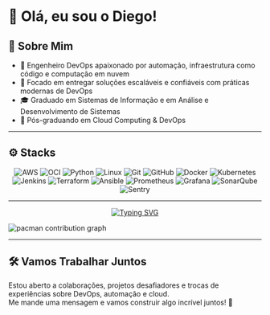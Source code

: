   # 👋 Olá, eu sou o Diego!

## 💼 Sobre Mim

- 🔧 Engenheiro DevOps apaixonado por automação, infraestrutura como código e computação em nuvem  
- 🚀 Focado em entregar soluções escaláveis e confiáveis com práticas modernas de DevOps  
- 🎓 Graduado em Sistemas de Informação e em Análise e Desenvolvimento de Sistemas
- 🎯 Pós-graduando em Cloud Computing & DevOps  

---

## ⚙️ Stacks

<div align="center">  

<img alt="AWS" src="https://img.shields.io/badge/AWS-232F3E?style=for-the-badge&logo=amazonaws&logoColor=white" />
<img alt="OCI" src="https://img.shields.io/badge/Oracle_Cloud-F80000?style=for-the-badge&logo=oracle&logoColor=white" />
<img alt="Python" src="https://img.shields.io/badge/Python-3776AB?style=for-the-badge&logo=python&logoColor=white" />
<img alt="Linux" src="https://img.shields.io/badge/Linux-FCC624?style=for-the-badge&logo=linux&logoColor=black" />
<img alt="Git" src="https://img.shields.io/badge/Git-F05032?style=for-the-badge&logo=git&logoColor=white" />
<img alt="GitHub" src="https://img.shields.io/badge/GitHub-181717?style=for-the-badge&logo=github&logoColor=white" />
<img alt="Docker" src="https://img.shields.io/badge/Docker-2496ED?style=for-the-badge&logo=docker&logoColor=white" />
<img alt="Kubernetes" src="https://img.shields.io/badge/Kubernetes-326CE5?style=for-the-badge&logo=kubernetes&logoColor=white" />
<img alt="Jenkins" src="https://img.shields.io/badge/Jenkins-D24939?style=for-the-badge&logo=jenkins&logoColor=white" />
<img alt="Terraform" src="https://img.shields.io/badge/Terraform-623CE4?style=for-the-badge&logo=terraform&logoColor=white" />
<img alt="Ansible" src="https://img.shields.io/badge/Ansible-EE0000?style=for-the-badge&logo=ansible&logoColor=white" />
<img alt="Prometheus" src="https://img.shields.io/badge/Prometheus-E6522C?style=for-the-badge&logo=prometheus&logoColor=white" />
<img alt="Grafana" src="https://img.shields.io/badge/Grafana-F46800?style=for-the-badge&logo=grafana&logoColor=white" />
<img alt="SonarQube" src="https://img.shields.io/badge/SonarQube-4E9BCD?style=for-the-badge&logo=sonarqube&logoColor=white" />
<img alt="Sentry" src="https://img.shields.io/badge/Sentry-362D59?style=for-the-badge&logo=sentry&logoColor=white" />

</div>

---

<p align="center">
  <a href="https://git.io/typing-svg">
    <img 
      src="https://readme-typing-svg.demolab.com?font=Fira+Code&pause=1000&color=F1F2ED&width=500&center=true&vCenter=true&size=17&lines=Knowledge+is+boldness;Better+than+yesterday" 
      alt="Typing SVG" 
    />
  </a>
</p>

<picture>
  <source media="(prefers-color-scheme: dark)" srcset="https://raw.githubusercontent.com/Francine02/Francine02/output/pacman-contribution-graph-dark.svg">
  <source media="(prefers-color-scheme: light)" srcset="https://raw.githubusercontent.com/Francine02/Francine02/output/pacman-contribution-graph.svg">
  <img alt="pacman contribution graph" src="https://raw.githubusercontent.com/Francine02/Francine02/output/pacman-contribution-graph.svg">
</picture>

---

## 🛠️ Vamos Trabalhar Juntos

Estou aberto a colaborações, projetos desafiadores e trocas de experiências sobre DevOps, automação e cloud.  
Me mande uma mensagem e vamos construir algo incrível juntos! 🌟
